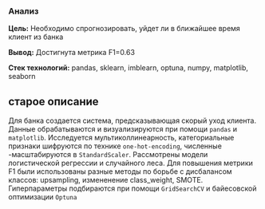 ### Анализ 

**Цель:** Необходимо спрогнозировать, уйдет ли в ближайшее время клиент из банка

**Вывод:** Достигнута метрика F1=0.63


**Стек технологий:** pandas, sklearn, imblearn, optuna, numpy, matplotlib, seaborn


## старое описание

Для банка создается система, предсказывающая скорый уход клиента. Данные обрабатываются и визуализируются при помощи `pandas` и `matplotlib`. Исследуется мультиколлинеарность, категориальные признаки шифруются по технике `one-hot-encoding`, численные -масштабируются в `StandardScaler`. Рассмотрены модели логистической регрессии и случайного леса. Для повышения метрики F1 были использованы разные методы по борьбе с дисбалансом классов: upsampling, измененение class_weight, SMOTE.    Гиперпараметры подбираются при помощи `GridSearchCV` и байесовской оптимизации `Optuna`
